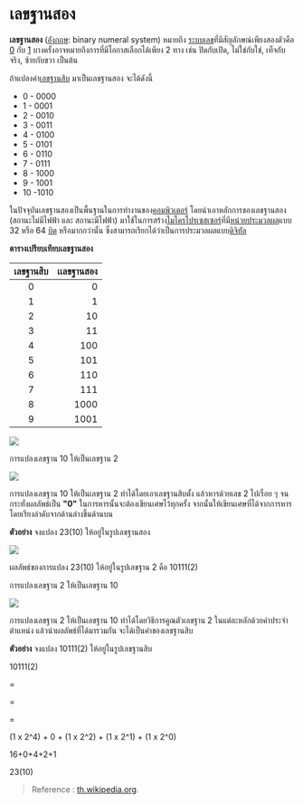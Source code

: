 
เลขฐานสอง
===

**เลขฐานสอง**  ([อังกฤษ](https://th.wikipedia.org/wiki/%E0%B8%A0%E0%B8%B2%E0%B8%A9%E0%B8%B2%E0%B8%AD%E0%B8%B1%E0%B8%87%E0%B8%81%E0%B8%A4%E0%B8%A9 "ภาษาอังกฤษ"): binary numeral system) หมายถึง  [ระบบเลข](https://th.wikipedia.org/wiki/%E0%B8%A3%E0%B8%B0%E0%B8%9A%E0%B8%9A%E0%B9%80%E0%B8%A5%E0%B8%82 "ระบบเลข")ที่มีสัญลักษณ์เพียงสองตัวคือ  [0](https://th.wikipedia.org/wiki/0 "0")  กับ  [1](https://th.wikipedia.org/wiki/1 "1")  บางครั้งอาจหมายถึงการที่มีโอกาสเลือกได้เพียง 2 ทาง เช่น ปิดกับเปิด, ไม่ใช่กับใช่, เท็จกับจริง, ซ้ายกับขวา เป็นต้น

ถ้าแปลงค่า[เลขฐานสิบ](https://th.wikipedia.org/wiki/%E0%B9%80%E0%B8%A5%E0%B8%82%E0%B8%90%E0%B8%B2%E0%B8%99%E0%B8%AA%E0%B8%B4%E0%B8%9A "เลขฐานสิบ")  มาเป็นเลขฐานสอง จะได้ดังนี้

-   0 - 0000
-   1 - 0001
-   2 - 0010
-   3 - 0011
-   4 - 0100
-   5 - 0101
-   6 - 0110
-   7 - 0111
-   8 - 1000
-   9 - 1001
-   10 -1010

ในปัจจุบันเลขฐานสองเป็นพื้นฐานในการทำงานของ[คอมพิวเตอร์](https://th.wikipedia.org/wiki/%E0%B8%84%E0%B8%AD%E0%B8%A1%E0%B8%9E%E0%B8%B4%E0%B8%A7%E0%B9%80%E0%B8%95%E0%B8%AD%E0%B8%A3%E0%B9%8C "คอมพิวเตอร์")  โดยนำเอาหลักการของเลขฐานสอง (สถานะไม่มีไฟฟ้า และ สถานะมีไฟฟ้า) มาใช้ในการสร้าง[ไมโครโปรเซสเซอร์](https://th.wikipedia.org/wiki/%E0%B9%84%E0%B8%A1%E0%B9%82%E0%B8%84%E0%B8%A3%E0%B9%82%E0%B8%9B%E0%B8%A3%E0%B9%80%E0%B8%8B%E0%B8%AA%E0%B9%80%E0%B8%8B%E0%B8%AD%E0%B8%A3%E0%B9%8C "ไมโครโปรเซสเซอร์")ที่มี[หน่วยประมวลผล](https://th.wikipedia.org/wiki/%E0%B8%AB%E0%B8%99%E0%B9%88%E0%B8%A7%E0%B8%A2%E0%B8%9B%E0%B8%A3%E0%B8%B0%E0%B8%A1%E0%B8%A7%E0%B8%A5%E0%B8%9C%E0%B8%A5 "หน่วยประมวลผล")แบบ 32 หรือ 64  [บิต](https://th.wikipedia.org/wiki/%E0%B8%9A%E0%B8%B4%E0%B8%95 "บิต")  หรือมากกว่านั้น ซึ่งสามารถเรียกได้ว่าเป็นการประมวลผลแบบ[ดิจิทัล](https://th.wikipedia.org/wiki/%E0%B8%94%E0%B8%B4%E0%B8%88%E0%B8%B4%E0%B8%97%E0%B8%B1%E0%B8%A5 "ดิจิทัล")

**ตารางเปรียบเทียบเลขฐานสอง**


| เลขฐานสิบ |เเลขฐานสอง |
|:----------:|----------:|
| 0 |0 |
| 1 |1 |
| 2 |10 |
| 3 |11 |
| 4 |100 |
| 5 |101 |
| 6 |110 |
| 7 |111 |
| 8 |1000 |
| 9 |1001 |
![](http://ms.pbru.ac.th/numbersystem/picture/star01.gif)

การแปลงเลขฐาน 10 ให้เป็นเลขฐาน 2

![](http://ms.pbru.ac.th/numbersystem/picture/Animal-028.gif)

การแปลงเลขฐาน 10 ให้เป็นเลขฐาน 2 ทำได้โดยเอาเลขฐานสิบตั้ง แล้วหารด้วยเลข 2 ไปเรื่อย ๆ จนกระทั่งผลลัพธ์เป็น  **"0"**  ในการหารนั้นจะต้องเขียนเศษไว้ทุกครั้ง จากนั้นให้เขียนเศษที่ได้จากการหารโดยเรียงลำดับจากด้านล่างขึ้นด้านบน  

**ตัวอย่าง**  จงแปลง 23(10)  ให้อยู่ในรูปเลขฐานสอง



![](http://ms.pbru.ac.th/numbersystem/picture/number02.gif)

ผลลัพธ์ของการแปลง 23(10) ให้อยู่ในรูปเลขฐาน 2 คือ 10111(2)

การแปลงเลขฐาน 2 ให้เป็นเลขฐาน 10

![](http://ms.pbru.ac.th/numbersystem/picture/atoon15.gif)

การแปลงเลขฐาน 2 ให้เป็นเลขฐาน 10 ทำได้โดยวิธีการคูณตัวเลขฐาน 2 ในแต่ละหลักด้วยค่าประจำตำแหน่ง แล้วนำผลลัพธ์ที่ได้มารวมกัน จะได้เป็นค่าของเลขฐานสิบ  

**ตัวอย่าง**  จงแปลง 10111(2)  ให้อยู่ในรูปเลขฐานสิบ

10111(2)

=

=

=

(1 x 2^4) + 0 + (1 x 2^2) + (1 x 2^1) + (1 x 2^0)

16+0+4+2+1

23(10)


> Reference : [th.wikipedia.org](https://th.wikipedia.org/wiki/%E0%B9%80%E0%B8%A5%E0%B8%82%E0%B8%90%E0%B8%B2%E0%B8%99%E0%B8%AA%E0%B8%AD%E0%B8%87).

<!--stackedit_data:
eyJoaXN0b3J5IjpbLTc4ODEzMDY3NiwzODEyOTMxMTJdfQ==
-->